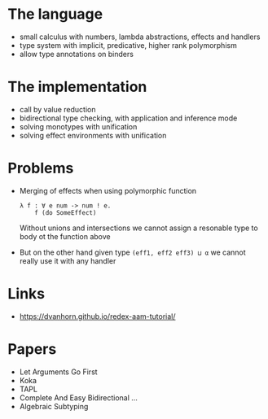 # The language
  - small calculus with numbers, lambda abstractions, effects and handlers
  - type system with implicit, predicative, higher rank polymorphism
  - allow type annotations on binders

# The implementation
  - call by value reduction
  - bidirectional type checking, with application and inference mode
  - solving monotypes with unification
  - solving effect environments with unification

# Problems
  - Merging of effects when using polymorphic function
    ```
    λ f : ∀ e num -> num ! e.
        f (do SomeEffect)
    ```
    Without unions and intersections we cannot assign a resonable type to body ot the function above

  - But on the other hand given type `(eff1, eff2 eff3) ⊔ α` we cannot
    really use it with any handler

# Links
  - https://dvanhorn.github.io/redex-aam-tutorial/

# Papers
  - Let Arguments Go First
  - Koka
  - TAPL
  - Complete And Easy Bidirectional ...
  - Algebraic Subtyping